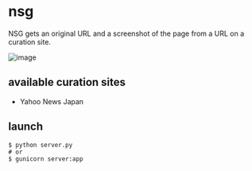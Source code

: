 # nsg
NSG gets an original URL and a screenshot of the page from a URL on a curation site.

![image](https://user-images.githubusercontent.com/5235131/51682122-eccb3880-2029-11e9-9b14-75dee187bdea.png)


## available curation sites
- Yahoo News Japan

## launch
```
$ python server.py
# or
$ gunicorn server:app
```
